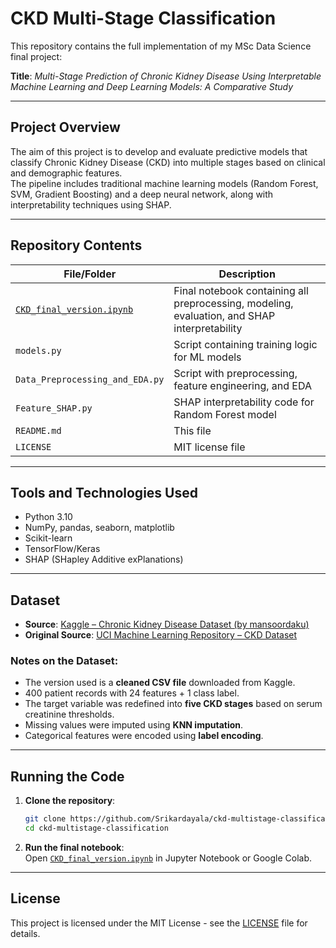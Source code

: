# CKD Multi-Stage Classification

This repository contains the full implementation of my MSc Data Science final project:

**Title**: *Multi-Stage Prediction of Chronic Kidney Disease Using Interpretable Machine Learning and Deep Learning Models: A Comparative Study*

---

## Project Overview

The aim of this project is to develop and evaluate predictive models that classify Chronic Kidney Disease (CKD) into multiple stages based on clinical and demographic features.  
The pipeline includes traditional machine learning models (Random Forest, SVM, Gradient Boosting) and a deep neural network, along with interpretability techniques using SHAP.

---

## Repository Contents

| File/Folder                  | Description |
|-------------------------------|-------------|
| [`CKD_final_version.ipynb`](https://github.com/Srikardayala/ckd-multistage-classification/blob/main/CKD_final_version.ipynb) | Final notebook containing all preprocessing, modeling, evaluation, and SHAP interpretability |
| `models.py`                   | Script containing training logic for ML models |
| `Data_Preprocessing_and_EDA.py` | Script with preprocessing, feature engineering, and EDA |
| `Feature_SHAP.py`              | SHAP interpretability code for Random Forest model |
| `README.md`                    | This file |
| `LICENSE`                      | MIT license file |

---

## Tools and Technologies Used

- Python 3.10
- NumPy, pandas, seaborn, matplotlib
- Scikit-learn
- TensorFlow/Keras
- SHAP (SHapley Additive exPlanations)

---

## Dataset

- **Source**: [Kaggle – Chronic Kidney Disease Dataset (by mansoordaku)](https://www.kaggle.com/datasets/mansoordaku/ckdisease)
- **Original Source**: [UCI Machine Learning Repository – CKD Dataset](https://archive.ics.uci.edu/dataset/336/chronic+kidney+disease)

### Notes on the Dataset:
- The version used is a **cleaned CSV file** downloaded from Kaggle.
- 400 patient records with 24 features + 1 class label.
- The target variable was redefined into **five CKD stages** based on serum creatinine thresholds.
- Missing values were imputed using **KNN imputation**.
- Categorical features were encoded using **label encoding**.

---

## Running the Code

1. **Clone the repository**:
    ```bash
    git clone https://github.com/Srikardayala/ckd-multistage-classification.git
    cd ckd-multistage-classification
    ```

2. **Run the final notebook**:  
   Open [`CKD_final_version.ipynb`](https://github.com/Srikardayala/ckd-multistage-classification/blob/main/CKD_final_version.ipynb) in Jupyter Notebook or Google Colab.

---

## License

This project is licensed under the MIT License - see the [LICENSE](LICENSE) file for details.
